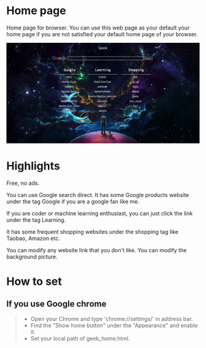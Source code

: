 # Home page
Home page for browser.
You can use this web page as your default your home page if you are not satisfied your default home page of your browser.

![image](https://github.com/wuhao704/homePage/blob/master/demo.png)

# Highlights
Free, no ads.

You can use Google search direct.
It has some Google products website under the tag Google if you are a google fan like me.

If you are coder or machine learning enthusiast, you can just click the link under the tag Learning.

It has some frequent shopping websites under the shopping tag like Taobao, Amazon etc.

You can modify any website link that you don't like.
You can modify the background picture.

# How to set

## If you use Google chrome

> * Open your Chrome and type 'chrome://settings/' in address bar.
> * Find the "Show home button" under the "Appearance" and enable it.
> * Set your local path of geek_home.html.
